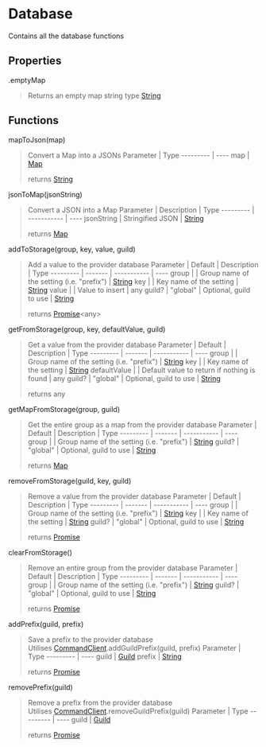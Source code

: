 # Database
Contains all the database functions

## Properties
.emptyMap
> Returns an empty map string
> type [String](https://developer.mozilla.org/en-US/docs/Web/JavaScript/Reference/Global_Objects/String)

## Functions
mapToJson(map)
> Convert a Map into a JSONs
> Parameter | Type
> ---------  | ----
> map | [Map](https://developer.mozilla.org/en-US/docs/Web/JavaScript/Reference/Global_Objects/Map)
>
> returns [String](https://developer.mozilla.org/en-US/docs/Web/JavaScript/Reference/Global_Objects/String)

jsonToMap(jsonString)
> Convert a JSON into a Map
> Parameter | Description | Type
> --------- | ----------- | ----
> jsonString | Stringified JSON | [String](https://developer.mozilla.org/en-US/docs/Web/JavaScript/Reference/Global_Objects/String)
>
> returns [Map](https://developer.mozilla.org/en-US/docs/Web/JavaScript/Reference/Global_Objects/Map)

addToStorage(group, key, value, guild)
> Add a value to the provider database
> Parameter | Default | Description | Type
> --------- | ------- | ----------- | ----
> group |  | Group name of the setting (i.e. "prefix") | [String](https://developer.mozilla.org/en-US/docs/Web/JavaScript/Reference/Global_Objects/String)
> key |  | Key name of the setting | [String](https://developer.mozilla.org/en-US/docs/Web/JavaScript/Reference/Global_Objects/String)
> value |  | Value to insert | any
> guild? | "global" | Optional, guild to use | [String](https://developer.mozilla.org/en-US/docs/Web/JavaScript/Reference/Global_Objects/String)
>
> returns [Promise](https://developer.mozilla.org/en-US/docs/Web/JavaScript/Reference/Global_Objects/Promise)\<any>

getFromStorage(group, key, defaultValue, guild)
> Get a value from the provider database
> Parameter | Default | Description | Type
> --------- | ------- | ----------- | ----
> group |  | Group name of the setting (i.e. "prefix") | [String](https://developer.mozilla.org/en-US/docs/Web/JavaScript/Reference/Global_Objects/String)
> key |  | Key name of the setting | [String](https://developer.mozilla.org/en-US/docs/Web/JavaScript/Reference/Global_Objects/String)
> defaultValue |  | Default value to return if nothing is found | any
> guild? | "global" | Optional, guild to use | [String](https://developer.mozilla.org/en-US/docs/Web/JavaScript/Reference/Global_Objects/String)
>
> returns any

getMapFromStorage(group, guild)
> Get the entire group as a map from the provider database
> Parameter | Default | Description | Type
> --------- | ------- | ----------- | ----
> group |  | Group name of the setting (i.e. "prefix") | [String](https://developer.mozilla.org/en-US/docs/Web/JavaScript/Reference/Global_Objects/String)
> guild? | "global" | Optional, guild to use | [String](https://developer.mozilla.org/en-US/docs/Web/JavaScript/Reference/Global_Objects/String)
>
> returns [Map](https://developer.mozilla.org/en-US/docs/Web/JavaScript/Reference/Global_Objects/Map)

removeFromStorage(guild, key, guild)
> Remove a value from the provider database
> Parameter | Default | Description | Type
> --------- | ------- | ----------- | ----
> group |  | Group name of the setting (i.e. "prefix") | [String](https://developer.mozilla.org/en-US/docs/Web/JavaScript/Reference/Global_Objects/String)
> key |  | Key name of the setting | [String](https://developer.mozilla.org/en-US/docs/Web/JavaScript/Reference/Global_Objects/String)
> guild? | "global" | Optional, guild to use | [String](https://developer.mozilla.org/en-US/docs/Web/JavaScript/Reference/Global_Objects/String)
>
> returns [Promise](https://developer.mozilla.org/en-US/docs/Web/JavaScript/Reference/Global_Objects/Promise)

clearFromStorage()
> Remove an entire group from the provider database
> Parameter | Default | Description | Type
> --------- | ------- | ----------- | ----
> group |  | Group name of the setting (i.e. "prefix") | [String](https://developer.mozilla.org/en-US/docs/Web/JavaScript/Reference/Global_Objects/String)
> guild? | "global" | Optional, guild to use | [String](https://developer.mozilla.org/en-US/docs/Web/JavaScript/Reference/Global_Objects/String)
>
> returns [Promise](https://developer.mozilla.org/en-US/docs/Web/JavaScript/Reference/Global_Objects/Promise)

addPrefix(guild, prefix)
> Save a prefix to the provider database\
> Utilises [CommandClient](https://github.com/Forbidden-Duck/eris.js-commando/tree/master/docs/Classes/CommandoClient.md).addGuildPrefix(guild, prefix)
> Parameter | Type
> --------- | ----
> guild | [Guild](https://abal.moe/Eris/docs/Guild)
> prefix | [String](https://developer.mozilla.org/en-US/docs/Web/JavaScript/Reference/Global_Objects/String)
>
> returns [Promise](https://developer.mozilla.org/en-US/docs/Web/JavaScript/Reference/Global_Objects/Promise)

removePrefix(guild)
> Remove a prefix from the provider database\
> Utilises [CommandClient](https://github.com/Forbidden-Duck/eris.js-commando/tree/master/docs/Classes/CommandoClient.md).removeGuildPrefix(guild)
> Parameter | Type
> --------- | ----
> guild | [Guild](https://abal.moe/Eris/docs/Guild)
>
> returns [Promise](https://developer.mozilla.org/en-US/docs/Web/JavaScript/Reference/Global_Objects/Promise)